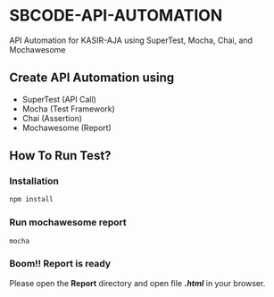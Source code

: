 # SBCODE-API-AUTOMATION

API Automation for KASIR-AJA using SuperTest, Mocha, Chai, and Mochawesome

## Create API Automation using

-   SuperTest (API Call)
-   Mocha (Test Framework)
-   Chai (Assertion)
-   Mochawesome (Report)

## How To Run Test?

### Installation

```bash
npm install
```

### Run mochawesome report

```bash
mocha
```

### Boom!! Report is ready

Please open the **Report** directory and open file **_.html_** in your browser.
